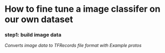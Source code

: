 # How to fine tune a image classifer on our own dataset 

### step1: build image data

*Converts image data to TFRecords file format with Example protos*
